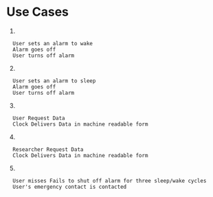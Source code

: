 # Use Cases
1.

```
  User sets an alarm to wake
  Alarm goes off
  User turns off alarm
```

2.

```
  User sets an alarm to sleep
  Alarm goes off
  User turns off alarm
```

3.

```
  User Request Data
  Clock Delivers Data in machine readable form
```

4.

```
  Researcher Request Data
  Clock Delivers Data in machine readable form
```

5.

```
  User misses Fails to shut off alarm for three sleep/wake cycles
  User's emergency contact is contacted
```
